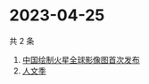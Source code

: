 # 2023-04-25

共 2 条

<!-- BEGIN -->
<!-- 最后更新时间 Tue Apr 25 2023 09:02:56 GMT+0800 (China Standard Time) -->

1. [中国绘制火星全球影像图首次发布](https://www.zhihu.com/search?q=中国绘制火星全球影像图首次发布)
1. [人文季](https://www.zhihu.com/search?q=人文季)

<!-- END -->

